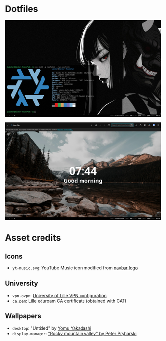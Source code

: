 # Dotfiles

![](.readme/desktop-neofetch.jpg)

![](.readme/browser.jpg)

# Asset credits

## Icons

- `yt-music.svg`: YouTube Music icon modified from [navbar logo](music.youtube.com/img/on_platform_logo_dark.svg)

## University

- `vpn.ovpn`: [University of Lille VPN configuration](https://infotuto.univ-lille.fr/fiche/vpn)
- `ca.pem`: Lille eduroam CA certificate (obtained with [CAT](https://cat.eduroam.org/))

## Wallpapers

- `desktop`: "Untitled" by [Yomu Yakadashi](https://yakadashi.art/)
- `display-manager`: ["Rocky mountain valley" by Peter Pryharski](https://unsplash.com/photos/green-tree-covered-mountain-uPo1OAlOZrs)
